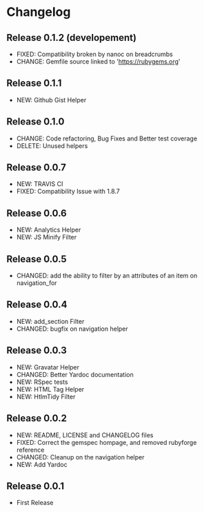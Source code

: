 # Changelog

## Release 0.1.2 (developement)

* FIXED:    Compatibility broken by nanoc on breadcrumbs
* CHANGE:   Gemfile source linked to 'https://rubygems.org'

## Release 0.1.1

* NEW:      Github Gist Helper

## Release 0.1.0

* CHANGE:   Code refactoring, Bug Fixes and Better test coverage
* DELETE:   Unused helpers

## Release 0.0.7

* NEW:      TRAVIS CI
* FIXED:    Compatibility Issue with 1.8.7

## Release 0.0.6

* NEW:      Analytics Helper
* NEW:      JS Minify Filter

## Release 0.0.5

* CHANGED:  add the ability to filter by an attributes of an item on navigation_for

## Release 0.0.4

* NEW:      add_section Filter
* CHANGED:  bugfix on navigation helper 

## Release 0.0.3

* NEW: 		  Gravatar Helper
* CHANGED:	Better Yardoc documentation
* NEW:		  RSpec tests
* NEW:		  HTML Tag Helper
* NEW:		  HtlmTidy Filter

## Release 0.0.2

* NEW:      README, LICENSE and CHANGELOG files
* FIXED:    Correct the gemspec hompage, and removed rubyforge reference
* CHANGED:  Cleanup on the navigation helper
* NEW:      Add Yardoc

## Release 0.0.1
* First Release
